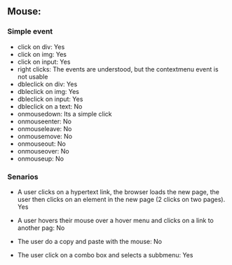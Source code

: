 ## Mouse:

### Simple event
* click on div: Yes
* click on img: Yes
* click on input: Yes
* right clicks: The events are understood, but the contextmenu event is not usable
* dbleclick on div: Yes
* dbleclick on img: Yes
* dbleclick on input: Yes
* dbleclick on a text: No
* onmousedown: Its a simple click
* onmouseenter: No
* onmouseleave: No
* onmousemove: No
* onmouseout: No
* onmouseover: No
* onmouseup: No

### Senarios
* A user clicks on a hypertext link, the browser loads the new page, the user then clicks on an element in the new page (2 clicks on two pages). Yes

* A user hovers their mouse over a hover menu and clicks on a link to another pag: No

* The user do a copy and paste with the mouse: No 

* The user click on a combo box and selects a subbmenu: Yes

